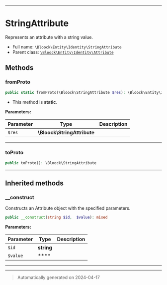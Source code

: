 ***

# StringAttribute

Represents an attribute with a string value.



* Full name: `\Bloock\Entity\Identity\StringAttribute`
* Parent class: [`\Bloock\Entity\Identity\Attribute`](./Attribute.md)




## Methods


### fromProto



```php
public static fromProto(\Bloock\StringAttribute $res): \Bloock\Entity\Identity\StringAttribute
```



* This method is **static**.




**Parameters:**

| Parameter | Type | Description |
|-----------|------|-------------|
| `$res` | **\Bloock\StringAttribute** |  |





***

### toProto



```php
public toProto(): \Bloock\StringAttribute
```












***


## Inherited methods


### __construct

Constructs an Attribute object with the specified parameters.

```php
public __construct(string $id,  $value): mixed
```








**Parameters:**

| Parameter | Type | Description |
|-----------|------|-------------|
| `$id` | **string** |  |
| `$value` | **** |  |





***


***
> Automatically generated on 2024-04-17
